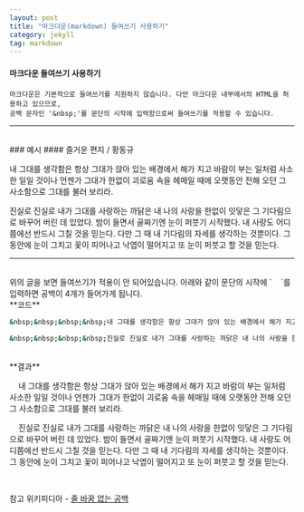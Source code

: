 ```yaml
---
layout: post
title: "마크다운(markdown) 들여쓰기 사용하기"
category: jekyll
tag: markdown
---
```



#### **마크다운 들여쓰기 사용하기**

```
마크다운은 기본적으로 들여쓰기를 지원하지 않습니다. 다만 마크다운 내부에서의 HTML을 허용하고 있으므로,
공백 문자인 '&nbsp;'를 문단의 시작에 입력함으로써 들여쓰기를 적용할 수 있습니다.  
```  
___

<br>
### 예시
#### 즐거운 편지 / 황동규

  내 그대를 생각함은 항상 그대가 앉아 있는 배경에서 해가 지고 바람이 부는 일처럼 사소한 일일 것이나 언젠가 그대가 한없이 괴로움 속을 헤매일 때에 오랫동안 전해 오던 그 사소함으로 그대를 불러 보리라.  

  진실로 진실로 내가 그대를 사랑하는 까닭은 내 나의 사랑을 한없이 잇닿은 그 기다림으로 바꾸어 버린 데 있었다. 밤이 들면서 골짜기엔 눈이 퍼붓기 시작했다. 내 사랑도 어디쯤에선 반드시 그칠 것을 믿는다. 다만 그 때 내 기다림의 자세를 생각하는 것뿐이다. 그 동안에 눈이 그치고 꽃이 피어나고 낙엽이 떨어지고 또 눈이 퍼붓고 할 것을 믿는다.  


___
<br>
위의 글을 보면 들여쓰기가 적용이 안 되어있습니다.  
아래와 같이 문단의 시작에 `&nbsp;&nbsp;&nbsp;&nbsp;`를 입력하면 공백이 4개가 들어가게 됩니다.  

<br>
**코드**

```sh
&nbsp;&nbsp;&nbsp;&nbsp;내 그대를 생각함은 항상 그대가 앉아 있는 배경에서 해가 지고 바람이 부는 일처럼 사소한 일일 것이나 언젠가 그대가 한없이 괴로움 속을 헤매일 때에 오랫동안 전해 오던 그 사소함으로 그대를 불러 보리라.

&nbsp;&nbsp;&nbsp;&nbsp;진실로 진실로 내가 그대를 사랑하는 까닭은 내 나의 사랑을 한없이 잇닿은 그 기다림으로 바꾸어 버린 데 있었다. 밤이 들면서 골짜기엔 눈이 퍼붓기 시작했다. 내 사랑도 어디쯤에선 반드시 그칠 것을 믿는다. 다만 그 때 내 기다림의 자세를 생각하는 것뿐이다. 그 동안에 눈이 그치고 꽃이 피어나고 낙엽이 떨어지고 또 눈이 퍼붓고 할 것을 믿는다.  
```  

<br>
**결과**

&nbsp;&nbsp;&nbsp;&nbsp;내 그대를 생각함은 항상 그대가 앉아 있는 배경에서 해가 지고 바람이 부는 일처럼 사소한 일일 것이나 언젠가
 그대가 한없이 괴로움 속을 헤매일 때에 오랫동안 전해 오던 그 사소함으로 그대를 불러 보리라.

&nbsp;&nbsp;&nbsp;&nbsp;진실로 진실로 내가 그대를 사랑하는 까닭은 내 나의 사랑을 한없이 잇닿은 그 기다림으로 바꾸어 버린 데 있었다.
 밤이 들면서 골짜기엔 눈이 퍼붓기 시작했다. 내 사랑도 어디쯤에선 반드시 그칠 것을 믿는다. 다만 그 때 내 기다림의 자세를 생각하는 것뿐이다.
 그 동안에 눈이 그치고 꽃이 피어나고 낙엽이 떨어지고 또 눈이 퍼붓고 할 것을 믿는다.   

 <br>

참고 위키피디아 - [줄 바꿈 없는 공백](https://ko.wikipedia.org/wiki/%EC%A4%84_%EB%B0%94%EA%BF%88_%EC%97%86%EB%8A%94_%EA%B3%B5%EB%B0%B1)
